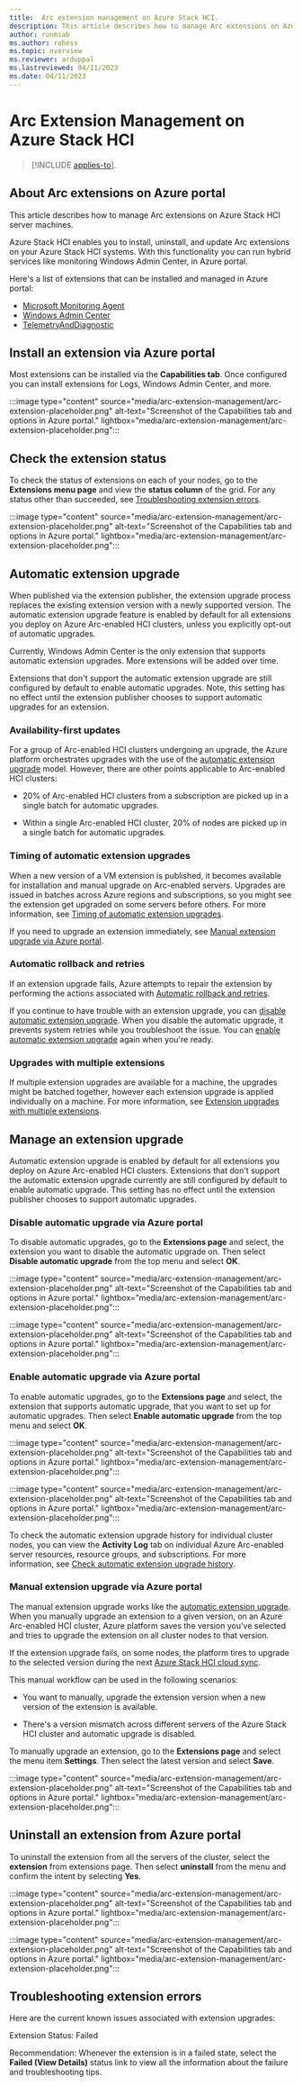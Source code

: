 ```yaml
---
title:  Arc extension management on Azure Stack HCI.
description: This article describes how to manage Arc extensions on Azure Stack HCI server machines.
author: ronmiab
ms.author: robess
ms.topic: overview
ms.reviewer: arduppal
ms.lastreviewed: 04/11/2023
ms.date: 04/11/2023
---
```


# Arc Extension Management on Azure Stack HCI

>[!INCLUDE [applies-to](../../includes/hci-applies-to-22h2-21h2.md)].

## About Arc extensions on Azure portal

This article describes how to manage Arc extensions on Azure Stack HCI server machines.

Azure Stack HCI enables you to install, uninstall, and update Arc extensions on your Azure Stack HCI systems. With this functionality you can run hybrid services like monitoring Windows Admin Center, in Azure portal.

Here's a list of extensions that can be installed and managed in Azure portal:

- [Microsoft Monitoring Agent](/azure/azure-monitor/agents/azure-monitor-agent-manage?tabs=azure-portal)
- [Windows Admin Center](/windows-server/manage/windows-admin-center/azure/manage-arc-hybrid-machines#install-windows-admin-center-in-the-azure-portal)
- [TelemetryAndDiagnostic](../concepts/data-collection-tabbed.md#about-telemetry-and-diagnostics)

## Install an extension via Azure portal

Most extensions can be installed via the **Capabilities tab**. Once configured you can install extensions for Logs, Windows Admin Center, and more.

:::image type="content" source="media/arc-extension-management/arc-extension-placeholder.png" alt-text="Screenshot of the Capabilities tab and options in Azure portal." lightbox="media/arc-extension-management/arc-extension-placeholder.png":::

## Check the extension status

To check the status of extensions on each of your nodes, go to the **Extensions menu page** and view the **status column** of the grid. For any status other than succeeded, see [Troubleshooting extension errors](../manage/arc-extension-management.md#troubleshooting-extension-errors).

:::image type="content" source="media/arc-extension-management/arc-extension-placeholder.png" alt-text="Screenshot of the Capabilities tab and options in Azure portal." lightbox="media/arc-extension-management/arc-extension-placeholder.png":::

## Automatic extension upgrade

When published via the extension publisher, the extension upgrade process replaces the existing extension version with a newly supported version. The automatic extension upgrade feature is enabled by default for all extensions you deploy on Azure Arc-enabled HCI clusters, unless you explicitly opt-out of automatic upgrades.

Currently, Windows Admin Center is the only extension that supports automatic extension upgrades. More extensions will be added over time.

Extensions that don't support the automatic extension upgrade are still configured by default to enable automatic upgrades. Note, this setting has no effect until the extension publisher chooses to support automatic upgrades for an extension.

### Availability-first updates

For a group of Arc-enabled HCI clusters undergoing an upgrade, the Azure platform orchestrates upgrades with the use of the [automatic extension upgrade](../manage/arc-extension-management.md/#automatic-extension-upgrade) model. However, there are other points applicable to Arc-enabled HCI clusters:

- 20% of Arc-enabled HCI clusters from a subscription are picked up in a single batch for automatic upgrades.

- Within a single Arc-enabled HCI cluster, 20% of nodes are picked up in a single batch for automatic upgrades.

### Timing of automatic extension upgrades

When a new version of a VM extension is published, it becomes available for installation and manual upgrade on Arc-enabled servers. Upgrades are issued in batches across Azure regions and subscriptions, so you might see the extension get upgraded on some servers before others. For more information, see [Timing of automatic extension upgrades](/azure/azure-arc/servers/manage-automatic-vm-extension-upgrade?tabs=azure-portal#timing-of-automatic-extension-upgrades).

If you need to upgrade an extension immediately, see [Manual extension upgrade via Azure portal](/azure-arc/servers/manage-vm-extensions-portal#upgrade-extensions).

### Automatic rollback and retries

If an extension upgrade fails, Azure attempts to repair the extension by performing the actions associated with [Automatic rollback and retries](/azure/azure-arc/servers/manage-automatic-vm-extension-upgrade?tabs=azure-portal#automatic-rollback-and-retries).

If you continue to have trouble with an extension upgrade, you can [disable automatic extension upgrade](../manage/arc-extension-management.md#disable-automatic-upgrade-via-azure-portal). When you disable the automatic upgrade, it prevents system retries while you troubleshoot the issue. You can [enable automatic extension upgrade](../manage/arc-extension-management.md#enable-automatic-upgrade-via-azure-portal) again when you're ready.

### Upgrades with multiple extensions

If multiple extension upgrades are available for a machine, the upgrades might be batched together, however each extension upgrade is applied individually on a machine. For more information, see [Extension upgrades with multiple extensions](/azure/azure-arc/servers/manage-automatic-vm-extension-upgrade?tabs=azure-portal#extension-upgrades-with-multiple-extensions).

## Manage an extension upgrade

Automatic extension upgrade is enabled by default for all extensions you deploy on Azure Arc-enabled HCI clusters. Extensions that don't support the automatic extension upgrade currently are still configured by default to enable automatic upgrade. This setting has no effect until the extension publisher chooses to support automatic upgrades.

### Disable automatic upgrade via Azure portal

To disable automatic upgrades, go to the **Extensions page** and select, the extension you want to disable the automatic upgrade on. Then select **Disable automatic upgrade** from the top menu and select **OK**.

:::image type="content" source="media/arc-extension-management/arc-extension-placeholder.png" alt-text="Screenshot of the Capabilities tab and options in Azure portal." lightbox="media/arc-extension-management/arc-extension-placeholder.png":::

:::image type="content" source="media/arc-extension-management/arc-extension-placeholder.png" alt-text="Screenshot of the Capabilities tab and options in Azure portal." lightbox="media/arc-extension-management/arc-extension-placeholder.png":::

### Enable automatic upgrade via Azure portal

To enable automatic upgrades, go to the **Extensions page** and select, the extension that supports automatic upgrade, that you want to set up for automatic upgrades. Then select **Enable automatic upgrade** from the top menu and select **OK**.

:::image type="content" source="media/arc-extension-management/arc-extension-placeholder.png" alt-text="Screenshot of the Capabilities tab and options in Azure portal." lightbox="media/arc-extension-management/arc-extension-placeholder.png":::

:::image type="content" source="media/arc-extension-management/arc-extension-placeholder.png" alt-text="Screenshot of the Capabilities tab and options in Azure portal." lightbox="media/arc-extension-management/arc-extension-placeholder.png":::

To check the automatic extension upgrade history for individual cluster nodes, you can view the **Activity Log** tab on individual Azure Arc-enabled server resources, resource groups, and subscriptions. For more information, see [Check automatic extension upgrade history](/azure-arc/servers/manage-automatic-vm-extension-upgrade?tabs=azure-portal#check-automatic-extension-upgrade-history).

### Manual extension upgrade via Azure portal

The manual extension upgrade works like the [automatic extension upgrade](../manage/arc-extension-management.md#automatic-extension-upgrade). When you manually upgrade an extension to a given version, on an Azure Arc-enabled HCI cluster, Azure platform saves the version you've selected and tries to upgrade the extension on all cluster nodes to that version.

If the extension upgrade fails, on some nodes, the platform tires to upgrade to the selected version during the next [Azure Stack HCI cloud sync](/azure-stack/hci/faq#how-often-does-azure-stack-hci-sync-with-the-cloud).

This manual workflow can be used in the following scenarios:

- You want to manually, upgrade the extension version when a new version of the extension is available.

- There's a version mismatch across different servers of the Azure Stack HCI cluster and automatic upgrade is disabled.

To manually upgrade an extension, go to the **Extensions page** and select the menu item **Settings**. Then select the latest version and select **Save**.

:::image type="content" source="media/arc-extension-management/arc-extension-placeholder.png" alt-text="Screenshot of the Capabilities tab and options in Azure portal." lightbox="media/arc-extension-management/arc-extension-placeholder.png":::

## Uninstall an extension from Azure portal

To uninstall the extension from all the servers of the cluster, select the **extension** from extensions page. Then select **uninstall** from the menu and confirm the intent by selecting **Yes**.

:::image type="content" source="media/arc-extension-management/arc-extension-placeholder.png" alt-text="Screenshot of the Capabilities tab and options in Azure portal." lightbox="media/arc-extension-management/arc-extension-placeholder.png":::

:::image type="content" source="media/arc-extension-management/arc-extension-placeholder.png" alt-text="Screenshot of the Capabilities tab and options in Azure portal." lightbox="media/arc-extension-management/arc-extension-placeholder.png":::

## Troubleshooting extension errors

Here are the current known issues associated with extension upgrades:

Extension Status: Failed

Recommendation: Whenever the extension is in a failed state, select the **Failed (View Details)** status link to view all the information about the failure and troubleshooting tips.
